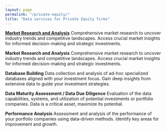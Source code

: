 ```yaml
---
layout: page
permalink: "/private-equity/"
title: "Data services for Private Equity firms"
---
```


[**Market Research and Analysis**](/private-equity/market-analysis)
Comprehensive market research to uncover industry trends and competitive landscapes. Access crucial market insights for informed decision-making and strategic investments.

**Market Research and Analysis**
Comprehensive market research to uncover industry trends and competitive landscapes. Access crucial market insights for informed decision-making and strategic investments.

**Database Building** 
Data collection and analysis of ad-hoc specialized databases aligned with your investment focus. Gain deep insights from extensive data to guide your investment strategies.

**Data Maturity Assessment / Data Due Diligence**
Evaluation of the data capabilities, systems, and utilization of potential investments or portfolio companies. Data is a critical asset, maximize its potential.

**Performance Analysis**
Assessment and analysis of the performance of your portfolio companies using data-driven methods. Identify key areas for improvement and growth.

